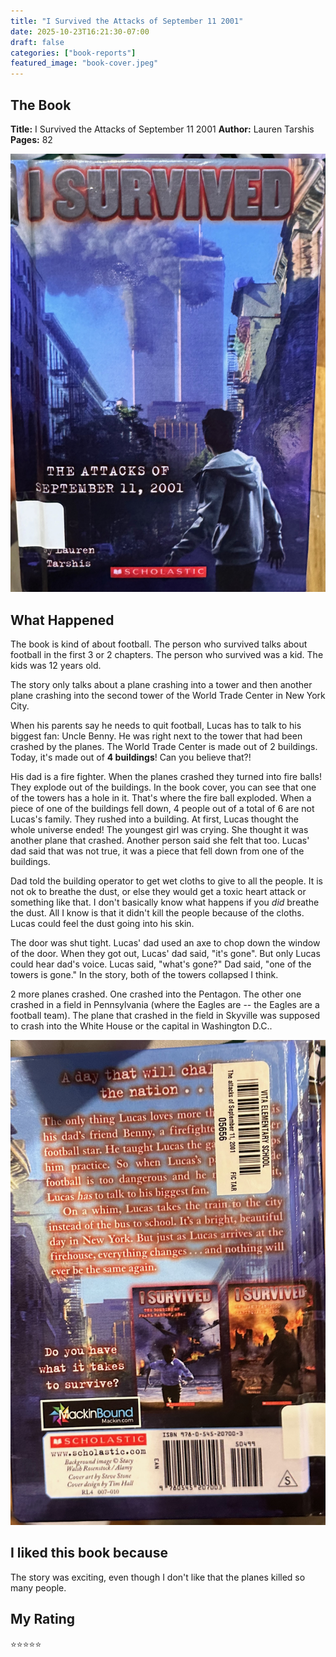 ```yaml
---
title: "I Survived the Attacks of September 11 2001"
date: 2025-10-23T16:21:30-07:00
draft: false
categories: ["book-reports"]
featured_image: "book-cover.jpeg"
---
```


## The Book
**Title:** I Survived the Attacks of September 11 2001
**Author:** Lauren Tarshis
**Pages:** 82

<!--more-->

![Book Cover](book-cover.jpeg)

## What Happened

The book is kind of about football.  The person who survived talks about football in the first 3 or 2 chapters.  The person who survived was a kid.  The kids was 12 years old.

The story only talks about a plane crashing into a tower and then another plane crashing into the second tower of the World Trade Center in New York City.

When his parents say he needs to quit football, Lucas has to talk to his biggest fan: Uncle Benny.  He was right next to the tower that had been crashed by the planes.  The World Trade Center is made out of 2 buildings.  Today, it's made out of **4 buildings**!  Can you believe that?!

His dad is a fire fighter.  When the planes crashed they turned into fire balls!  They explode out of the buildings.  In the book cover, you can see that one of the towers has a hole in it.  That's where the fire ball exploded.  When a piece of one of the buildings fell down, 4 people out of a total of 6 are not Lucas's family.  They rushed into a building.  At first, Lucas thought the whole universe ended!  The youngest girl was crying.  She thought it was another plane that crashed.  Another person said she felt that too.  Lucas' dad said that was not true, it was a piece that fell down from one of the buildings.

Dad told the building operator to get wet cloths to give to all the people.  It is not ok to breathe the dust, or else they would get a toxic heart attack or something like that.  I don't basically know what happens if you _did_ breathe the dust.  All I know is that it didn't kill the people because of the cloths.  Lucas could feel the dust going into his skin.  

The door was shut tight.  Lucas' dad used an axe to chop down the window of the door.  When they got out, Lucas' dad said, "it's gone".  But only Lucas could hear dad's voice.  Lucas said, "what's gone?"  Dad said, "one of the towers is gone."  In the story, both of the towers collapsed I think.

2 more planes crashed.  One crashed into the Pentagon.  The other one crashed in a field in Pennsylvania (where the Eagles are -- the Eagles are a football team).  The plane that crashed in the field in Skyville was supposed to crash into the White House or the capital in Washington D.C..

![Back of the book](back-of-book.jpeg)

## I liked this book because

The story was exciting, even though I don't like that the planes killed so many people.

## My Rating
⭐⭐⭐⭐⭐
